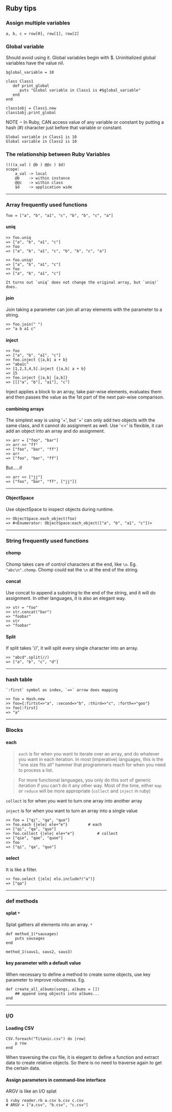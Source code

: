## Ruby tips

### Assign multiple variables
	a, b, c = row[0], row[1], row[2]

### Global variable

Should avoid using it.
Global variables begin with $. Uninitialized global variables have the value nil.
		
	$global_variable = 10

	class Class1
	   def print_global
	      puts "Global variable in Class1 is #$global_variable"
	   end
	end

	class1obj = Class1.new
	class1obj.print_global

NOTE − In Ruby, CAN access value of any variable or constant by putting a hash (#) character just before that variable or constant.

	Global variable in Class1 is 10
	Global variable in Class2 is 10

### The relationship between Ruby Variables

	((((a_val ) @b ) @@c ) $d)
	scope: 
		a_val -> local
		@b    -> within instance
		@@c   -> within class
		$d    -> application wide
	
-------------------------------------------------------------------------------------------------------------------------------------------

### Array frequently used functions
	
	
	foo = ["a", "b", "a1", "c", "b", "b", "c", "a"]

#### uniq

	>> foo.uniq
	=> ["a", "b", "a1", "c"]
	>> foo
	=> ["a", "b", "a1", "c", "b", "b", "c", "a"]

	>> foo.uniq!
	=> ["a", "b", "a1", "c"]
	>> foo
	=> ["a", "b", "a1", "c"]

	It turns out `uniq` does not change the original array, but `uniq!` does.	

#### join

Join taking a parameter can join all array elements with the parameter to a string.

	>> foo.join(" ")
	=> "a b a1 c"

#### inject

	>> foo
	=> ["a", "b", "a1", "c"]
	>> foo.inject {|a,b| a + b}
	=> "aba1c"
	>> [1,2,3,4,5].inject {|a,b| a + b}
	=> 15
	>> foo.inject {|a,b| [a,b]}
	=> [[["a", "b"], "a1"], "c"]

Inject applies a block to an array, take pair-wise elements, evaluates them and then passes the value as the 1st part of the next pair-wise comparison.

#### combining arrays
The simplest way is using '+', but '+' can only add two objects with the same class, and it cannot do assignment as well.
Use '<<' is flexible, it can add an object into an array and do assignment.

	>> arr = ["foo", "bar"]
	>> arr << "ff"
	=> ["foo", "bar", "ff"]
	>> arr
	=> ["foo", "bar", "ff"]

But.....if
	
	>> arr << ["jj"]
	=> ["foo", "bar", "ff", ["jj"]]

-------------------------------------------------------------------------------------------------------------------------------------------

#### ObjectSpace

Use objectSpace to inspect objects during runtime.
	
	>> ObjectSpace.each_object(foo)
	=> #<Enumerator: ObjectSpace:each_object(["a", "b", "a1", "c"])>

-------------------------------------------------------------------------------------------------------------------------------------------
### String frequently used functions

#### chomp 

Chomp takes care of control characters at the end, like `\n`. Eg. `"abc\n".chomp`. Chomp could eat the `\n` at the end of the string.

#### concat
Use concat to append a substring to the end of the string, and it will do assignment. In other languages, it is also an elegant way.

	>> str = "foo"
	>> str.concat("bar")
	=> "foobar"
	>> str
	=> "foobar"

#### Split
If split takes '//', it will split every single character into an array.

	>> "abcd".split(//)
	=> ["a", "b", "c", "d"]

-------------------------------------------------------------------------------------------------------------------------------------------

### hash table
	`:first` symbol as index, `=>` arrow does mapping

	>> foo = Hash.new
	>> foo={:firtst=>"a", :second=>"b", :third=>"c", :forth=>"goo"}
	>> foo[:first]
	=> "a"

---
### Blocks
#### each

>`each` is for when you want to iterate over an array, and do whatever you want in each iteration. In most (imperative) languages, this is the "one size fits all" hammer that programmers reach for when you need to process a list.

>For more functional languages, you only do this sort of generic iteration if you can't do it any other way. Most of the time, either `map` or `reduce` will be more appropriate (`collect` and `inject` in ruby)

`collect` is for when you want to turn one array into another array

`inject` is for when you want to turn an array into a single value 

	>> foo = ["qi", "qa", "quo"]
	>> foo.each {|ele| ele+"e"}			# each
	=> ["qi", "qa", "quo"]
	>> foo.collect {|ele| ele+"e"}			# collect
	=> ["qie", "qae", "quoe"]
	>> foo
	=> ["qi", "qa", "quo"]

#### select
It is like a filter.
	
	>> foo.select {|elo| elo.include?("a")}
	=> ["qa"]


-------------------------------------------------------------------------------------------------------------------------------------------
### def methods
#### splat `*`
Splat gathers all elements into an array. `*`

	def method_1(*sausages)
		puts sausages
	end

	method_1(saus1, saus2, saus3)

#### key parameter with a default value
When necessary to define a method to create some objects, use key parameter to improve robustness.
Eg.
	
	def create_all_albums(songs, albums = [])
		## append song objects into albums...
	end

-------------------------------------------------------------------------------------------------------------------------------------------
### I/O
#### Loading CSV
	CSV.foreach("Titanic.csv") do |row|
		p row
	end

When traversing the csv file, it is elegant to define a function and extract data to create relative objects.
So there is no need to traverse again to get the certain data.

#### Assign parameters in command-line interface
ARGV is like an I/O splat

	$ ruby reader.rb a.csv b.csv c.csv
	# ARGV = ["a.csv", "b.csv", "c.csv"] 
